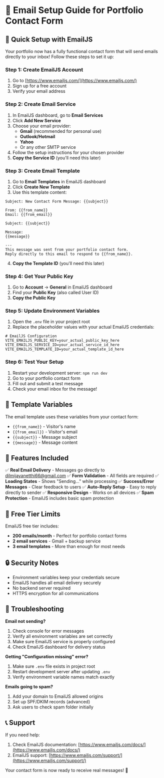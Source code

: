 # 📧 Email Setup Guide for Portfolio Contact Form

## 🚀 Quick Setup with EmailJS

Your portfolio now has a fully functional contact form that will send emails directly to your inbox! Follow these steps to set it up:

### Step 1: Create EmailJS Account
1. Go to [https://www.emailjs.com/](https://www.emailjs.com/)
2. Sign up for a free account
3. Verify your email address

### Step 2: Create Email Service
1. In EmailJS dashboard, go to **Email Services**
2. Click **Add New Service**
3. Choose your email provider:
   - **Gmail** (recommended for personal use)
   - **Outlook/Hotmail**
   - **Yahoo**
   - Or any other SMTP service
4. Follow the setup instructions for your chosen provider
5. **Copy the Service ID** (you'll need this later)

### Step 3: Create Email Template
1. Go to **Email Templates** in EmailJS dashboard
2. Click **Create New Template**
3. Use this template content:

```
Subject: New Contact Form Message: {{subject}}

From: {{from_name}}
Email: {{from_email}}

Subject: {{subject}}

Message:
{{message}}

---
This message was sent from your portfolio contact form.
Reply directly to this email to respond to {{from_name}}.
```

4. **Copy the Template ID** (you'll need this later)

### Step 4: Get Your Public Key
1. Go to **Account** → **General** in EmailJS dashboard
2. Find your **Public Key** (also called User ID)
3. **Copy the Public Key**

### Step 5: Update Environment Variables
1. Open the `.env` file in your project root
2. Replace the placeholder values with your actual EmailJS credentials:

```env
# EmailJS Configuration
VITE_EMAILJS_PUBLIC_KEY=your_actual_public_key_here
VITE_EMAILJS_SERVICE_ID=your_actual_service_id_here
VITE_EMAILJS_TEMPLATE_ID=your_actual_template_id_here
```

### Step 6: Test Your Setup
1. Restart your development server: `npm run dev`
2. Go to your portfolio contact form
3. Fill out and submit a test message
4. Check your email inbox for the message!

## 🔧 Template Variables

The email template uses these variables from your contact form:
- `{{from_name}}` - Visitor's name
- `{{from_email}}` - Visitor's email
- `{{subject}}` - Message subject
- `{{message}}` - Message content

## 📱 Features Included

✅ **Real Email Delivery** - Messages go directly to dilmijayanetthi66@gmail.com
✅ **Form Validation** - All fields are required
✅ **Loading States** - Shows "Sending..." while processing
✅ **Success/Error Messages** - Clear feedback to users
✅ **Auto-Reply Setup** - Easy to reply directly to sender
✅ **Responsive Design** - Works on all devices
✅ **Spam Protection** - EmailJS includes basic spam protection

## 🎯 Free Tier Limits

EmailJS free tier includes:
- **200 emails/month** - Perfect for portfolio contact forms
- **2 email services** - Gmail + backup service
- **3 email templates** - More than enough for most needs

## 🔒 Security Notes

- Environment variables keep your credentials secure
- EmailJS handles all email delivery securely
- No backend server required
- HTTPS encryption for all communications

## 🚨 Troubleshooting

**Email not sending?**
1. Check console for error messages
2. Verify all environment variables are set correctly
3. Make sure EmailJS service is properly configured
4. Check EmailJS dashboard for delivery status

**Getting "Configuration missing" error?**
1. Make sure `.env` file exists in project root
2. Restart development server after updating `.env`
3. Verify environment variable names match exactly

**Emails going to spam?**
1. Add your domain to EmailJS allowed origins
2. Set up SPF/DKIM records (advanced)
3. Ask users to check spam folder initially

## 📞 Support

If you need help:
1. Check EmailJS documentation: [https://www.emailjs.com/docs/](https://www.emailjs.com/docs/)
2. EmailJS support: [https://www.emailjs.com/support/](https://www.emailjs.com/support/)

Your contact form is now ready to receive real messages! 🎉
